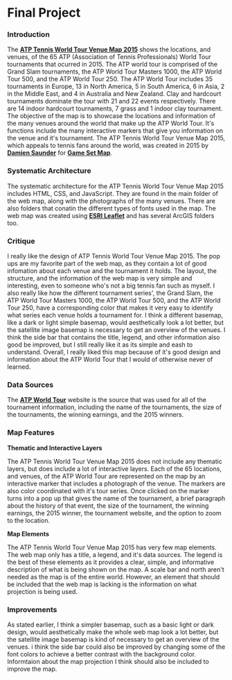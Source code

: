 # Final Project

### Introduction

The [**ATP Tennis World Tour Venue Map 2015**](http://gamesetmap.com/atp2015/) shows the locations, and venues, of the 65 ATP (Association of Tennis Professionals) World Tour tournaments that ocurred in 2015. The ATP world tour is comprised of the Grand Slam tournaments, the ATP World Tour Masters 1000, the ATP World Tour 500, and the ATP World Tour 250. The ATP World Tour includes 35 tournaments in Europe, 13 in North America, 5 in South America, 6  in Asia, 2 in the Middle East, and 4 in Australia and New Zealand. Clay and hardcourt tournaments dominate the tour with 21 and 22 events respectively. There are 14 indoor hardcourt tournaments, 7 grass and 1 indoor clay tournament. The objective of the map is to showcase the locations and information of the many venues around the world that make up the ATP World Tour. It's functions include the many interactive markers that give you information on the venue and it's tournament. The ATP Tennis World Tour Venue Map 2015, which appeals to tennis fans around the world, was created in 2015 by [**Damien Saunder**](https://twitter.com/DamienSaunder) for [**Game Set Map**](http://gamesetmap.com/).

### Systematic Architecture

The systematic architecture for the ATP Tennis World Tour Venue Map 2015 includes HTML, CSS, and JavaScript. They are found in the main folder of the web map, along with the photographs of the many venues. There are also folders that conatin the different types of fonts used in the map. The web map was created using [**ESRI Leaflet**](http://esri.github.io/esri-leaflet/examples/) and has several ArcGIS folders too.
  
### Critique

I really like the design of ATP Tennis World Tour Venue Map 2015. The pop ups are my favorite part of the web map, as they contain a lot of good infomation about each venue and the tournament it holds. The layout, the structure, and the information of the web map is very simple and interesting, even to someone who's not a big tennis fan such as myself. I also really like how the different tournament series', the Grand Slam, the ATP World Tour Masters 1000, the ATP World Tour 500, and the ATP World Tour 250, have a corresponding color that makes it very easy to identify what series each venue holds a tournament for. I think a different basemap, like a dark or light simple basemap, would aesthetically look a lot better, but the satellite image basemap is necessary to get an overview of the venues. I think the side bar that contains the title, legend, and other information also good be improved, but I still really like it as its simple and eash to understand. Overall, I really liked this map because of it's good design and information about the ATP World Tour that I would of otherwise never of learned.

### Data Sources

The [**ATP World Tour**](https://www.atptour.com/) website is the source that was used for all of the tournament information, including the name of the tournaments, the size of the tournaments, the winning earnings, and the 2015 winners. 

### Map Features

**Thematic and Interactive Layers**

The ATP Tennis World Tour Venue Map 2015 does not include any thematic layers, but does include a lot of interactive layers. Each of the 65 locations, and venues, of the ATP World Tour are represented on the map by an interactive marker that includes a photograph of the venue. The markers are also color coordinated with it's tour series. Once clicked on the marker turns into a pop up that gives the name of the tournament, a brief paragraph about the history of that event, the size of the tournament, the winning earnings, the 2015 winner, the tournament website, and the option to zoom to the location. 

**Map Elements**

The ATP Tennis World Tour Venue Map 2015 has very few map elements. The web map only has a title, a legend, and it's data sources. The legend is the best of these elements as it provides a clear, simple, and informative description of what is being shown on the map. A scale bar and north aren't needed as the map is of the entire world. However, an element that should be included that the web map is lacking is the information on what projection is being used.
  
### Improvements
  
As stated earlier, I think a simpler basemap, such as a basic light or dark design, would aesthetically make the whole web map look a lot better, but the satellite image basemap is kind of necessary to get an overview of the venues. i think the side bar could also be improved by changing some of the font colors to achieve a better contrast with the background color. Informtaion about the map projection I think should also be included to improve the map.
